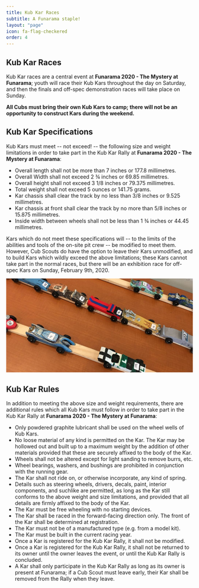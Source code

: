 ```yaml
---
title: Kub Kar Races
subtitle: A Funarama staple!
layout: "page"
icon: fa-flag-checkered
order: 4
---
```

## Kub Kar Races

Kub Kar races are a central event at <b>Funarama 2020 - The Mystery at Funarama</b>; youth will race their Kub Kars throughout the day on Saturday, and then the finals and off-spec demonstration races will take place on Sunday.

<b>All Cubs must bring their own Kub Kars to camp; there will not be an opportunity to construct Kars during the weekend.</b>

## Kub Kar Specifications
Kub Kars must meet -- not exceed! -- the following size and weight limitations in order to take part in the Kub Kar Rally at <b>Funarama 2020 - The Mystery at Funarama</b>:

<ul>
<li>Overall length shall not be more than 7 inches or 177.8 millimetres.</li>
<li>Overall Width shall not exceed 2 ¾ inches or 69.85 millimetres.</li>
<li>Overall height shall not exceed 3 1/8 inches or 79.375 millimetres.</li>
<li>Total weight shall not exceed 5 ounces or 141.75 grams.</li>
<li>Kar chassis shall clear the track by no less than 3/8 inches or 9.525 millimetres.</li>
<li>Kar chassis at front shall clear the track by no more than 5/8 inches or 15.875 millimetres.</li>
<li>Inside width between wheels shall not be less than 1 ¾ inches or 44.45 millimetres.</li>
</ul>

Kars which do not meet these specifications will -- to the limits of the abilities and tools of the on-site pit crew -- be modified to meet them. However, Cub Scouts do have the option to leave their Kars unmodified, and to build Kars which wildly exceed the above limitations; these Kars cannot take part in the normal races, but there will be an exhibition race for off-spec Kars on Sunday, February 9th, 2020.

<a href="#" class="image featured"><img src="assets/images/pic09.jpg" alt="" /></a>

## Kub Kar Rules
In addition to meeting the above size and weight requirements, there are additional rules which all Kub Kars must follow in order to take part in the Kub Kar Rally at <b>Funarama 2020 - The Mystery at Funarama</b>:

<ul>
<li>Only powdered graphite lubricant shall be used on the wheel wells of Kub Kars.</li>
<li>No loose material of any kind is permitted on the Kar. The Kar may be hollowed out and built up to a maximum weight by the addition of other materials provided that these are securely affixed to the body of the Kar.</li>
<li>Wheels shall not be altered except for light sanding to remove burrs, etc.</li>
<li>Wheel bearings, washers, and bushings are prohibited in conjunction with the running gear.</li>
<li>The Kar shall not ride on, or otherwise incorporate, any kind of spring.</li>
<li>Details such as steering wheels, drivers, decals, paint, interior components, and suchlike are permitted, as long as the Kar still conforms to the above weight and size limitations, and provided that all details are firmly affixed to the body of the Kar.</li>
<li>The Kar must be free wheeling with no starting devices.</li>
<li>The Kar shall be raced in the forward-facing direction only. The front of the Kar shall be determined at registration.</li>
<li>The Kar must not be of a manufactured type (e.g. from a model kit).</li>
<li>The Kar must be built in the current racing year.</li>
<li>Once a Kar is registered for the Kub Kar Rally, it shall not be modified.</li>
<li>Once a Kar is registered for the Kub Kar Rally, it shall not be returned to its owner until the owner leaves the event, or until the Kub Kar Rally is concluded.</li>
<li>A Kar shall only participate in the Kub Kar Rally as long as its owner is present at Funarama; if a Cub Scout must leave early, their Kar shall be removed from the Rally when they leave.</li>
</ul> 